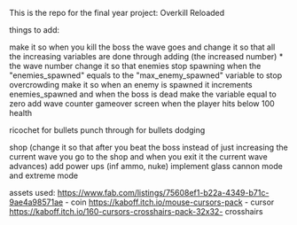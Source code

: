 This is the repo for the final year project: Overkill Reloaded

things to add:

make it so when you kill the boss the wave goes and change it so that all the increasing variables are done through adding (the increased number) * the wave number 
change it so that enemies stop spawning when the "enemies_spawned" equals to the "max_enemy_spawned" variable to stop overcrowding 
make it so when an enemy is spawned it increments enemies_spawned and when the boss is dead make the variable equal to zero
add wave counter 
gameover screen when the player hits below 100 health





ricochet for bullets
punch through for bullets
dodging 

shop (change it so that after you beat the boss instead of just increasing the current wave you go to the shop and when you exit it the current wave advances)
add power ups (inf ammo, nuke)
implement glass cannon mode and extreme mode

assets used: 
https://www.fab.com/listings/75608ef1-b22a-4349-b71c-9ae4a98571ae - coin 
https://kaboff.itch.io/mouse-cursors-pack - cursor 
https://kaboff.itch.io/160-cursors-crosshairs-pack-32x32- crosshairs

